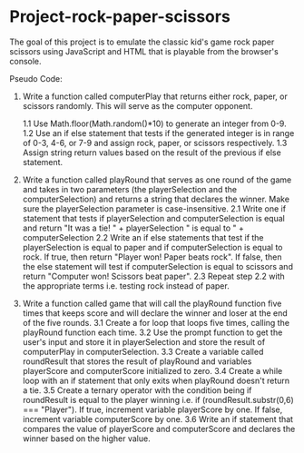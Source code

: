 # Project-rock-paper-scissors
 The goal of this project is to emulate the classic kid's game rock paper scissors using JavaScript and HTML that is playable from the browser's console.
 
 Pseudo Code:
 1. Write a function called computerPlay that returns either rock, paper, or scissors randomly. This will serve as the computer opponent.
 
    1.1 Use Math.floor(Math.random()*10) to generate an integer from 0-9.
    1.2 Use an if else statement that tests if the generated integer is in range of 0-3, 4-6, or 7-9 and assign rock, paper, or scissors respectively.
    1.3 Assign string return values based on the result of the previous if else statement.

 2. Write a function called playRound that serves as one round of the game and takes in two parameters (the playerSelection and the computerSelection) and returns 
    a string that declares the winner. Make sure the playerSelection parameter is case-insensitive.
    2.1 Write one if statement that tests if playerSelection and computerSelection is equal and return "It was a tie! " + playerSelection " is equal to " +
    computerSelection
    2.2 Write an if else statements that test if the playerSelection is equal to paper and if computerSelection is equal to rock. If true, then return "Player
        won! Paper beats rock". If false, then the else statement will test if computerSelection is equal to scissors and return "Computer won! Scissors beat
        paper".
    2.3 Repeat step 2.2 with the appropriate terms i.e. testing rock instead of paper.

 3. Write a function called game that will call the playRound function five times that keeps score and will declare the winner and loser at the end of the five 
    rounds.
    3.1 Create a for loop that loops five times, calling the playRound function each time.
    3.2 Use the prompt function to get the user's input and store it in playerSelection and store the result of computerPlay in computerSelection.
    3.3 Create a variable called roundResult that stores the result of playRound and variables playerScore and computerScore initialized to zero.
    3.4 Create a while loop with an if statement that only exits when playRound doesn't return a tie.
    3.5 Create a ternary operator with the condition being if roundResult is equal to the player winning i.e. if (roundResult.substr(0,6) === "Player"). If true, 
        increment variable playerScore by one. If false, increment variable computerScore by one.
    3.6 Write an if statement that compares the value of playerScore and computerScore and declares the winner based on the higher value.
